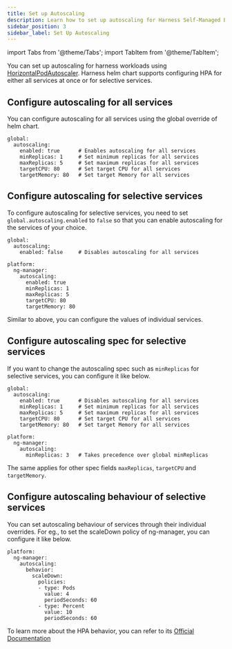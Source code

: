 ```yaml
---
title: Set up Autoscaling
description: Learn how to set up autoscaling for Harness Self-Managed Enterprise Edition installations.
sidebar_position: 3
sidebar_label: Set Up Autoscaling
---
```


import Tabs from '@theme/Tabs';
import TabItem from '@theme/TabItem';

You can set up autoscaling for harness workloads using [HorizontalPodAutoscaler](https://kubernetes.io/docs/tasks/run-application/horizontal-pod-autoscale/). 
Harness helm chart supports configuring HPA for either all services at once or for selective services.

## Configure autoscaling for all services

You can configure autoscaling for all services using the global override of helm chart.

```
global:
  autoscaling:
    enabled: true      # Enables autoscaling for all services
    minReplicas: 1     # Set minimum replicas for all services
    maxReplicas: 5     # Set maximum replicas for all services
    targetCPU: 80      # Set target CPU for all services
    targetMemory: 80   # Set target Memory for all services
```

## Configure autoscaling for selective services

To configure autoscaling for selective services, you need to set `global.autoscaling.enabled` to `false` so that you can enable autoscaling for the services 
of your choice.

```
global:
  autoscaling:
    enabled: false     # Disables autoscaling for all services

platform:
  ng-manager:
    autoscaling:
      enabled: true
      minReplicas: 1     
      maxReplicas: 5     
      targetCPU: 80      
      targetMemory: 80  
```

Similar to above, you can configure the values of individual services.

## Configure autoscaling spec for selective services

If you want to change the autoscaling spec such as `minReplicas` for selective services, you can configure it like below.

```
global:
  autoscaling:
    enabled: true      # Disables autoscaling for all services
    minReplicas: 1     # Set minimum replicas for all services
    maxReplicas: 5     # Set maximum replicas for all services
    targetCPU: 80      # Set target CPU for all services
    targetMemory: 80   # Set target Memory for all services

platform:
  ng-manager:
    autoscaling:
      minReplicas: 3   # Takes precedence over global minReplicas     
```

The same applies for other spec fields `maxReplicas`, `targetCPU` and `targetMemory`.

## Configure autoscaling behaviour of selective services

You can set autoscaling behaviour of services through their individual overrides. For eg., to set the scaleDown policy of ng-manager, you can configure it like below.

```
platform:
  ng-manager:
    autoscaling:
      behavior:
        scaleDown:
          policies:
          - type: Pods
            value: 4
            periodSeconds: 60
          - type: Percent
            value: 10
            periodSeconds: 60    
```

To learn more about the HPA behavior, you can refer to its [Official Documentation](https://kubernetes.io/docs/tasks/run-application/horizontal-pod-autoscale/#configurable-scaling-behavior)
